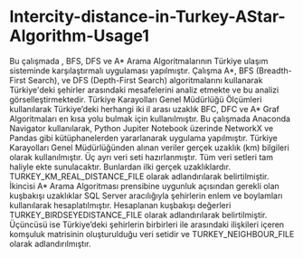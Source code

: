 # Intercity-distance-in-Turkey-AStar-Algorithm-Usage1
Bu çalışmada , BFS, DFS ve A* Arama Algoritmalarının Türkiye ulaşım sisteminde karşılaştırmalı uygulaması yapılmıştır. 
Çalışma A*, BFS (Breadth-First Search), ve DFS (Depth-First Search) algoritmalarını kullanarak Türkiye'deki şehirler arasındaki mesafelerini analiz etmekte ve bu analizi görselleştirmektedir. 
Türkiye Karayolları Genel Müdürlüğü Ölçümleri kullanılarak Türkiye’deki herhangi iki il arası uzaklık BFC, DFC ve A* Graf Algoritmaları en kısa yolu bulmak için kullanılmıştır. 
Bu çalışmada Anaconda Navigator kullanılarak, Python Jupiter Notebook üzerinde NetworkX ve Pandas gibi kütüphanelerden yararlanarak uygulama yapılmıştır. 
Türkiye Karayolları Genel Müdürlüğünden alınan veriler gerçek uzaklık (km) bilgileri olarak kullanılmıştır. Üç ayrı veri seti hazırlanmıştır. Tüm veri setleri tam haliyle ekte sunulacaktır.
Bunlardan ilki gerçek uzaklıklardır. TURKEY_KM_REAL_DISTANCE_FILE olarak adlandırılarak belirtilmiştir.  
İkincisi A* Arama Algoritması prensibine uygunluk açısından gerekli olan kuşbakışı uzaklıklar SQL Server aracılığıyla şehirlerin enlem ve boylamları kullanılarak hesaplatılmıştır.
Hesaplanan kuşbakışı değerleri TURKEY_BIRDSEYEDISTANCE_FILE olarak adlandırılarak belirtilmiştir. 
Üçüncüsü ise Türkiye’deki şehirlerin birbirleri ile arasındaki ilişkileri içeren komşuluk matrisinin oluşturulduğu veri setidir ve TURKEY_NEIGHBOUR_FILE olarak adlandırılmıştır.
